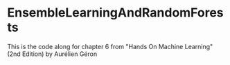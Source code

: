 # EnsembleLearningAndRandomForests
This is the code along for chapter 6 from "Hands On Machine Learning" (2nd Edition) by Aurélien Géron
